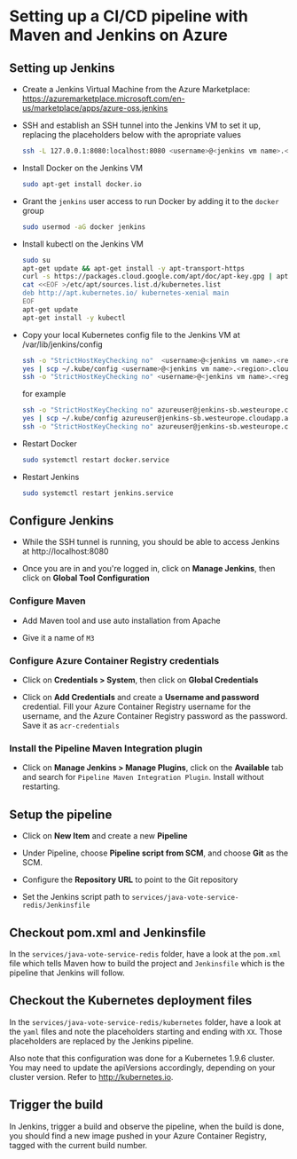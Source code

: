 # Setting up a CI/CD pipeline with Maven and Jenkins on Azure

## Setting up Jenkins

- Create a Jenkins Virtual Machine from the Azure Marketplace: https://azuremarketplace.microsoft.com/en-us/marketplace/apps/azure-oss.jenkins

- SSH and establish an SSH tunnel into the Jenkins VM to set it up, replacing the placeholders below with the apropriate values

  ```sh
  ssh -L 127.0.0.1:8080:localhost:8080 <username>@<jenkins vm name>.<region>.cloudapp.azure.com
  ```

- Install Docker on the Jenkins VM

  ```sh
  sudo apt-get install docker.io
  ```

- Grant the `jenkins` user access to run Docker by adding it to the `docker` group

  ```sh
  sudo usermod -aG docker jenkins
  ```


- Install kubectl on the Jenkins VM

    ```sh
    sudo su
    apt-get update && apt-get install -y apt-transport-https
    curl -s https://packages.cloud.google.com/apt/doc/apt-key.gpg | apt-key add -
    cat <<EOF >/etc/apt/sources.list.d/kubernetes.list
    deb http://apt.kubernetes.io/ kubernetes-xenial main
    EOF
    apt-get update
    apt-get install -y kubectl
    ```

- Copy your local Kubernetes config file to the Jenkins VM at /var/lib/jenkins/config

    ```sh
    ssh -o "StrictHostKeyChecking no"  <username>@<jenkins vm name>.<region>.cloudapp.azure.com sudo chmod 777 /var/lib/jenkins
    yes | scp ~/.kube/config <username>@<jenkins vm name>.<region>.cloudapp.azure.com:/var/lib/jenkins/config
    ssh -o "StrictHostKeyChecking no" <username>@<jenkins vm name>.<region>.cloudapp.azure.com sudo chmod 777 /var/lib/jenkins/config
    ```

    for example

    ```sh
    ssh -o "StrictHostKeyChecking no" azureuser@jenkins-sb.westeurope.cloudapp.azure.com sudo chmod 777 /var/lib/jenkins
    yes | scp ~/.kube/config azureuser@jenkins-sb.westeurope.cloudapp.azure.com:/var/lib/jenkins/config
    ssh -o "StrictHostKeyChecking no" azureuser@jenkins-sb.westeurope.cloudapp.azure.com sudo chmod 777 /var/lib/jenkins/config
    ```

- Restart Docker

   ```sh
   sudo systemctl restart docker.service
   ```

- Restart Jenkins

   ```sh
   sudo systemctl restart jenkins.service
   ```

## Configure Jenkins

- While the SSH tunnel is running, you should be able to access Jenkins at http://localhost:8080

- Once you are in and you're logged in, click on **Manage Jenkins**, then click on **Global Tool Configuration**

### Configure Maven

- Add Maven tool and use auto installation from Apache

- Give it a name of `M3`

### Configure Azure Container Registry credentials

- Click on **Credentials > System**, then click on **Global Credentials**

- Click on **Add Credentials** and create a **Username and password** credential. Fill your Azure Container Registry username for the username, and the Azure Container Registry password as the password. Save it as `acr-credentials`

### Install the Pipeline Maven Integration plugin

- Click on **Manage Jenkins > Manage Plugins**, click on the **Available** tab and search for `Pipeline Maven Integration Plugin`. Install without restarting.

## Setup the pipeline

- Click on **New Item** and create a new **Pipeline**

- Under Pipeline, choose **Pipeline script from SCM**, and choose **Git** as the SCM.

- Configure the **Repository URL** to point to the Git repository

- Set the Jenkins script path to `services/java-vote-service-redis/Jenkinsfile`

## Checkout pom.xml and Jenkinsfile

In the `services/java-vote-service-redis` folder, have a look at the `pom.xml` file which tells Maven how to build the project and `Jenkinsfile` which is the pipeline that Jenkins will follow.

## Checkout the Kubernetes deployment files
In the `services/java-vote-service-redis/kubernetes` folder, have a look at the `yaml` files and note the placeholders starting and ending with `XX`. Those placeholders are replaced by the Jenkins pipeline.

Also note that this configuration was done for a Kubernetes 1.9.6 cluster. You may need to update the apiVersions accordingly, depending on your cluster version. Refer to http://kubernetes.io.

## Trigger the build

In Jenkins, trigger a build and observe the pipeline, when the build is done, you should find a new image pushed in your Azure Container Registry, tagged with the current build number.